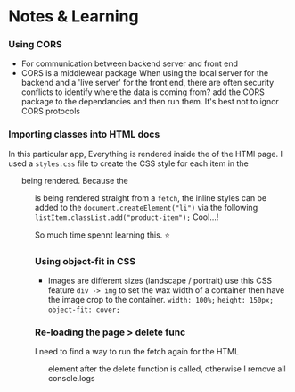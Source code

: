 # Notes & Learning

### Using CORS
- For communication between backend server and front end
- CORS is a middlewear package
When using the local server for the backend and a 'live server' for the front end, there are often security conflicts to identify where the data is coming from?
add the CORS package to the dependancies and then run them. It's best not to ignor CORS protocols 

### Importing classes into HTML docs
In this particular app, Everything is rendered inside the <body> of the HTMl page. I used a ```styles.css``` file to create the CSS style for each item in the <ul> being rendered.
Because the <ul> is being rendered straight from a ```fetch```, the inline styles can be added to the ```document.createElement("li")``` via the following
```listItem.classList.add("product-item");```
Cool...! 

So much time spennt learning this. ⭐️
    
### Using object-fit in CSS
- Images are different sizes (landscape / portrait)
use this CSS feature ```div -> img``` to set the wax width of a container then have the image crop to the container. 
```width: 100%;```
```height: 150px;```
```object-fit: cover;```

### Re-loading the page > delete func
I need to find a way to run the fetch again for the HTML <ul> element after the delete function is called, otherwise I remove all console.logs 